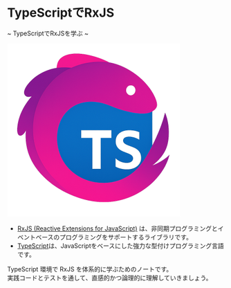 # TypeScriptでRxJS
~ TypeScriptでRxJSを学ぶ ~


<img style="width: 400px; margin:auto;" src='/images/ts-de-rxjs.png'>


- [RxJS (Reactive Extensions for JavaScript)](https://rxjs.dev) は、非同期プログラミングとイベントベースのプログラミングをサポートするライブラリです。
- [TypeScript](https://www.typescriptlang.org)は、JavaScriptをベースにした強力な型付けプログラミング言語です。


TypeScript 環境で RxJS を体系的に学ぶためのノートです。  
実践コードとテストを通して、直感的かつ論理的に理解していきましょう。

